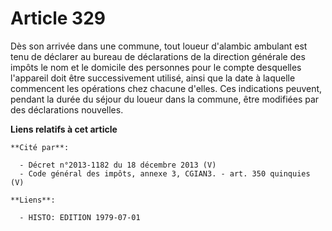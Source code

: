 # Article 329

Dès son arrivée dans une commune, tout loueur d'alambic ambulant est tenu de déclarer au bureau de déclarations de la
direction générale des impôts le nom et le domicile des personnes pour le compte desquelles l'appareil doit être
successivement utilisé, ainsi que la date à laquelle commencent les opérations chez chacune d'elles. Ces indications peuvent,
pendant la durée du séjour du loueur dans la commune, être modifiées par des déclarations nouvelles.

**Liens relatifs à cet article**

	**Cité par**:

	  - Décret n°2013-1182 du 18 décembre 2013 (V)
	  - Code général des impôts, annexe 3, CGIAN3. - art. 350 quinquies (V)

	**Liens**:

	  - HISTO: EDITION 1979-07-01
